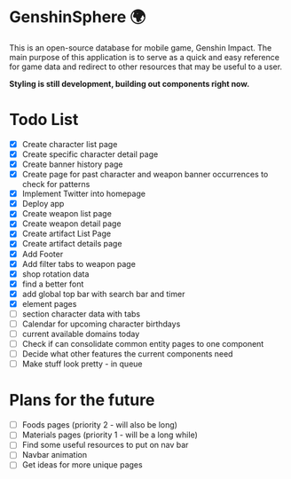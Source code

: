 # GenshinSphere 🌍
This is an open-source database for mobile game, Genshin Impact. The main purpose of this application is to serve as a quick and easy reference for game data and redirect to other resources that may be useful to a user.

**Styling is still development, building out components right now.**

# Todo List
- [x] Create character list page
- [x] Create specific character detail page
- [x] Create banner history page
- [x] Create page for past character and weapon banner occurrences to check for patterns
- [x] Implement Twitter into homepage
- [x] Deploy app
- [x] Create weapon list page
- [x] Create weapon detail page
- [x] Create artifact List Page
- [x] Create artifact details page
- [x] Add Footer
- [x] Add filter tabs to weapon page
- [x] shop rotation data
- [x] find a better font
- [x] add global top bar with search bar and timer
- [x] element pages
- [ ] section character data with tabs
- [ ] Calendar for upcoming character birthdays
- [ ] current available domains today
- [ ] Check if can consolidate common entity pages to one component
- [ ] Decide what other features the current components need
- [ ] Make stuff look pretty - in queue

# Plans for the future
- [ ] Foods pages (priority 2 - will also be long)
- [ ] Materials pages (priority 1 - will be a long while)
- [ ] Find some useful resources to put on nav bar
- [ ] Navbar animation
- [ ] Get ideas for more unique pages